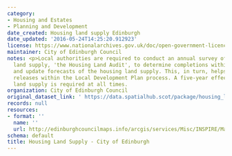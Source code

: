 ```yaml
---
category:
- Housing and Estates
- Planning and Development
date_created: Housing land supply Edinburgh
date_updated: '2016-05-24T14:25:20.912923'
license: https://www.nationalarchives.gov.uk/doc/open-government-licence/version/3/
maintainer: City of Edinburgh Council
notes: <p>Local authorities are required to conduct an annual survey of the housing
  land supply, 'the Housing Land Audit', to determine completions within the timeframe
  and update forecasts of the housing land supply. This, in turn, helps inform land
  releases within the Local Development Plan process. A five-year effective housing
  land supply is required at all times.                                                                                                                                                                                                                                                                                                                                                                                                                                                                                                                                                                                                                                                                                                                                                                                                                                                                                                                                                                                                                                                                                                                                                                                                                                                                                                                                                                                                                                                                                                                                                                                                                                                                                                               </p>
organization: City of Edinburgh Council
original_dataset_link: ' https://data.spatialhub.scot/package/housing_land_supply-ce'
records: null
resources:
- format: ''
  name: ''
  url: http://edinburghcouncilmaps.info/arcgis/services/Misc/INSPIRE/MapServer/WFSServer?request=GetCapabilities&service=WFS
schema: default
title: Housing Land Supply - City of Edinburgh
---
```

